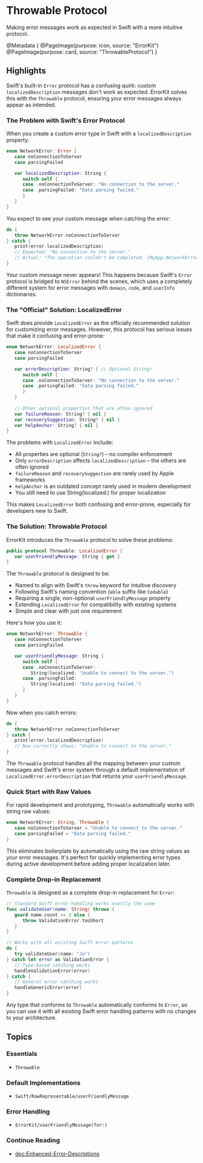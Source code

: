 # Throwable Protocol

Making error messages work as expected in Swift with a more intuitive protocol.

@Metadata {
   @PageImage(purpose: icon, source: "ErrorKit")
   @PageImage(purpose: card, source: "ThrowableProtocol")
}

## Highlights

Swift's built-in `Error` protocol has a confusing quirk: custom `localizedDescription` messages don't work as expected. ErrorKit solves this with the `Throwable` protocol, ensuring your error messages always appear as intended.

### The Problem with Swift's Error Protocol

When you create a custom error type in Swift with a `localizedDescription` property:

```swift
enum NetworkError: Error {
   case noConnectionToServer
   case parsingFailed

   var localizedDescription: String {
      switch self {
      case .noConnectionToServer: "No connection to the server."
      case .parsingFailed: "Data parsing failed."
      }
   }
}
```

You expect to see your custom message when catching the error:

```swift
do {
   throw NetworkError.noConnectionToServer
} catch {
   print(error.localizedDescription)
   // Expected: "No connection to the server."
   // Actual: "The operation couldn't be completed. (MyApp.NetworkError error 0.)"
}
```

Your custom message never appears! This happens because Swift's `Error` protocol is bridged to `NSError` behind the scenes, which uses a completely different system for error messages with `domain`, `code`, and `userInfo` dictionaries.

### The "Official" Solution: LocalizedError

Swift does provide `LocalizedError` as the officially recommended solution for customizing error messages. However, this protocol has serious issues that make it confusing and error-prone:

```swift
enum NetworkError: LocalizedError {
   case noConnectionToServer
   case parsingFailed

   var errorDescription: String? { // Optional String!
      switch self {
      case .noConnectionToServer: "No connection to the server."
      case .parsingFailed: "Data parsing failed."
      }
   }
   
   // Other optional properties that are often ignored
   var failureReason: String? { nil }
   var recoverySuggestion: String? { nil }
   var helpAnchor: String? { nil }
}
```

The problems with `LocalizedError` include:
- All properties are optional (`String?`) – no compiler enforcement
- Only `errorDescription` affects `localizedDescription` – the others are often ignored
- `failureReason` and `recoverySuggestion` are rarely used by Apple frameworks
- `helpAnchor` is an outdated concept rarely used in modern development
- You still need to use String(localized:) for proper localization

This makes `LocalizedError` both confusing and error-prone, especially for developers new to Swift.

### The Solution: Throwable Protocol

ErrorKit introduces the `Throwable` protocol to solve these problems:

```swift
public protocol Throwable: LocalizedError {
   var userFriendlyMessage: String { get }
}
```

The `Throwable` protocol is designed to be:
- Named to align with Swift's `throw` keyword for intuitive discovery
- Following Swift's naming convention (`able` suffix like `Codable`)
- Requiring a single, non-optional `userFriendlyMessage` property
- Extending `LocalizedError` for compatibility with existing systems
- Simple and clear with just one requirement

Here's how you use it:

```swift
enum NetworkError: Throwable {
   case noConnectionToServer
   case parsingFailed

   var userFriendlyMessage: String {
      switch self {
      case .noConnectionToServer:
         String(localized: "Unable to connect to the server.")
      case .parsingFailed:
         String(localized: "Data parsing failed.")
      }
   }
}
```

Now when you catch errors:

```swift
do {
   throw NetworkError.noConnectionToServer
} catch {
   print(error.localizedDescription)
   // Now correctly shows: "Unable to connect to the server."
}
```

The `Throwable` protocol handles all the mapping between your custom messages and Swift's error system through a default implementation of `LocalizedError.errorDescription` that returns your `userFriendlyMessage`.

### Quick Start with Raw Values

For rapid development and prototyping, `Throwable` automatically works with string raw values:

```swift
enum NetworkError: String, Throwable {
   case noConnectionToServer = "Unable to connect to the server."
   case parsingFailed = "Data parsing failed."
}
```

This eliminates boilerplate by automatically using the raw string values as your error messages. It's perfect for quickly implementing error types during active development before adding proper localization later.

### Complete Drop-in Replacement

`Throwable` is designed as a complete drop-in replacement for `Error`:

```swift
// Standard Swift error-handling works exactly the same
func validateUser(name: String) throws {
   guard name.count >= 3 else {
      throw ValidationError.tooShort
   }
}

// Works with all existing Swift error patterns
do {
   try validateUser(name: "Jo")
} catch let error as ValidationError {
   // Type-based catching works
   handleValidationError(error)
} catch {
   // General error catching works
   handleGenericError(error)
}
```

Any type that conforms to `Throwable` automatically conforms to `Error`, so you can use it with all existing Swift error handling patterns with no changes to your architecture.

## Topics

### Essentials

- ``Throwable``

### Default Implementations

- ``Swift/RawRepresentable/userFriendlyMessage``

### Error Handling

- ``ErrorKit/userFriendlyMessage(for:)``

### Continue Reading

- <doc:Enhanced-Error-Descriptions>
